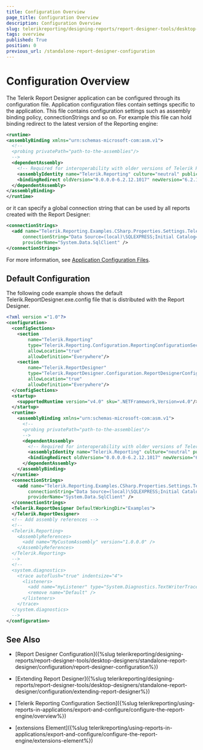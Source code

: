 ```yaml
---
title: Configuration Overview
page_title: Configuration Overview
description: Configuration Overview
slug: telerikreporting/designing-reports/report-designer-tools/desktop-designers/standalone-report-designer/configuration/overview
tags: overview
published: True
position: 0
previous_url: /standalone-report-designer-configuration
---
```


# Configuration Overview

The Telerik Report Designer application can be configured through its configuration file. Application configuration files contain settings specific to the application. This file contains configuration settings such as assembly binding policy, connectionStrings and so on. For example this file can hold binding redirect to the latest version of the Reporting engine: 
    
````xml
<runtime>
<assemblyBinding xmlns="urn:schemas-microsoft-com:asm.v1">
  <!--
  <probing privatePath="path-to-the-assemblies"/>
  -->
  <dependentAssembly>
    <!-- Required for interoperability with older versions of Telerik Reporting -->
    <assemblyIdentity name="Telerik.Reporting" culture="neutral" publicKeyToken="a9d7983dfcc261be"/>
    <bindingRedirect oldVersion="0.0.0.0-6.2.12.1017" newVersion="6.2.12.1017"/>
  </dependentAssembly>
</assemblyBinding>
</runtime>
````

or it can specify a global connection string that can be used by all reports created with the Report Designer:
    
````xml
<connectionStrings>
  <add name="Telerik.Reporting.Examples.CSharp.Properties.Settings.TelerikConnectionString"
      connectionString="Data Source=(local)\SQLEXPRESS;Initial Catalog=AdventureWorks;Integrated Security=SSPI"
      providerName="System.Data.SqlClient" />
</connectionStrings>
````

For more information, see [Application Configuration Files](http://msdn.microsoft.com/en-us/library/ms229689%28v=vs.90%29.aspx). 

## Default Configuration

The following code example shows the default Telerik.ReportDesigner.exe.config file that is distributed with the Report Designer.
    
````xml
<?xml version ="1.0"?>
<configuration>
  <configSections>
    <section
        name="Telerik.Reporting"
        type="Telerik.Reporting.Configuration.ReportingConfigurationSection, Telerik.Reporting"
        allowLocation="true"
        allowDefinition="Everywhere"/>
    <section
        name="Telerik.ReportDesigner"
        type="Telerik.ReportDesigner.Configuration.ReportDesignerConfigurationSection, Telerik.ReportDesigner.Configuration"
        allowLocation="true"
        allowDefinition="Everywhere"/>
  </configSections>
  <startup>
    <supportedRuntime version="v4.0" sku=".NETFramework,Version=v4.0"/>
  </startup>
  <runtime>
    <assemblyBinding xmlns="urn:schemas-microsoft-com:asm.v1">
      <!--
      <probing privatePath="path-to-the-assemblies"/>
      -->
      <dependentAssembly>
        <!-- Required for interoperability with older versions of Telerik Reporting -->
        <assemblyIdentity name="Telerik.Reporting" culture="neutral" publicKeyToken="a9d7983dfcc261be"/>
        <bindingRedirect oldVersion="0.0.0.0-6.2.12.1017" newVersion="6.2.12.1017"/>
      </dependentAssembly>
    </assemblyBinding>
  </runtime>
  <connectionStrings>
    <add name="Telerik.Reporting.Examples.CSharp.Properties.Settings.TelerikConnectionString"
        connectionString="Data Source=(local)\SQLEXPRESS;Initial Catalog=AdventureWorks;Integrated Security=SSPI"
        providerName="System.Data.SqlClient" />
  </connectionStrings>
  <Telerik.ReportDesigner DefaultWorkingDir="Examples">
  </Telerik.ReportDesigner>
  <!-- Add assembly references -->
  <!--
  <Telerik.Reporting>
    <AssemblyReferences>
      <add name="MyCustomAssembly" version="1.0.0.0" />
    </AssemblyReferences>
  </Telerik.Reporting>
  -->
  <!--
  <system.diagnostics>
    <trace autoflush="true" indentsize="4">
      <listeners>
        <add name="myListener" type="System.Diagnostics.TextWriterTraceListener" initializeData="C:\Temp\Telerik.ReportDesigner.log" />
        <remove name="Default" />
      </listeners>
    </trace>
  </system.diagnostics>
  -->
</configuration>
````


## See Also

* [Report Designer Configuration]({%slug telerikreporting/designing-reports/report-designer-tools/desktop-designers/standalone-report-designer/configuration/report-designer-configuration%})

* [Extending Report Designer]({%slug telerikreporting/designing-reports/report-designer-tools/desktop-designers/standalone-report-designer/configuration/extending-report-designer%})

* [Telerik Reporting Configuration Section]({%slug telerikreporting/using-reports-in-applications/export-and-configure/configure-the-report-engine/overview%})

* [extensions Element]({%slug telerikreporting/using-reports-in-applications/export-and-configure/configure-the-report-engine/extensions-element%})
